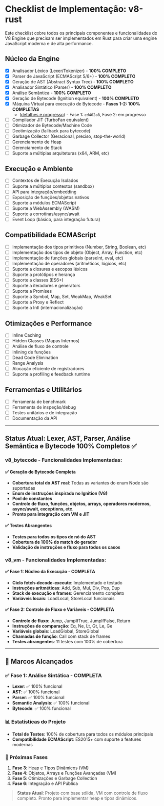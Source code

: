 # Checklist de Implementação: v8-rust

Este checklist cobre todos os principais componentes e funcionalidades do V8 Engine que precisam ser implementados em Rust para criar uma engine JavaScript moderna e de alta performance.

## Núcleo da Engine
- [x] Analisador Léxico (Lexer/Tokenizer) - **100% COMPLETO**
- [x] Parser de JavaScript (ECMAScript 5/6+) - **100% COMPLETO**
- [x] Geração de AST (Abstract Syntax Tree) - **100% COMPLETO**
- [x] Analisador Sintático (Parser) - **100% COMPLETO**
- [x] Análise Semântica - **100% COMPLETO**
- [x] Geração de Bytecode (Ignition equivalent) - **100% COMPLETO**
- [x] Máquina Virtual para execução de Bytecode - **Fases 1-2: 100% COMPLETAS**
    - ([detalhes e progresso](./VM-Checklist.md)) - Fase 1: `ed402a8`, Fase 2: em progresso
- [ ] Compilador JIT (TurboFan equivalent)
- [ ] Otimizador de Bytecode/Machine Code
- [ ] Deotimização (fallback para bytecode)
- [ ] Garbage Collector (Geracional, preciso, stop-the-world)
- [ ] Gerenciamento de Heap
- [ ] Gerenciamento de Stack
- [ ] Suporte a múltiplas arquiteturas (x64, ARM, etc)

## Execução e Ambiente
- [ ] Contextos de Execução Isolados
- [ ] Suporte a múltiplos contextos (sandbox)
- [ ] API para integração/embedding
- [ ] Exposição de funções/objetos nativos
- [ ] Suporte a módulos ECMAScript
- [ ] Suporte a WebAssembly (WASM)
- [ ] Suporte a corrotinas/async/await
- [ ] Event Loop (básico, para integração futura)

## Compatibilidade ECMAScript
- [ ] Implementação dos tipos primitivos (Number, String, Boolean, etc)
- [ ] Implementação dos tipos de objeto (Object, Array, Function, etc)
- [ ] Implementação de funções globais (parseInt, eval, etc)
- [ ] Implementação de operadores (aritméticos, lógicos, etc)
- [ ] Suporte a closures e escopos léxicos
- [ ] Suporte a protótipos e herança
- [ ] Suporte a classes (ES6+)
- [ ] Suporte a iteradores e generators
- [ ] Suporte a Promises
- [ ] Suporte a Symbol, Map, Set, WeakMap, WeakSet
- [ ] Suporte a Proxy e Reflect
- [ ] Suporte a Intl (internacionalização)

## Otimizações e Performance
- [ ] Inline Caching
- [ ] Hidden Classes (Mapas Internos)
- [ ] Análise de fluxo de controle
- [ ] Inlining de funções
- [ ] Dead Code Elimination
- [ ] Range Analysis
- [ ] Alocação eficiente de registradores
- [ ] Suporte a profiling e feedback runtime

## Ferramentas e Utilitários
- [ ] Ferramenta de benchmark
- [ ] Ferramenta de inspeção/debug
- [ ] Testes unitários e de integração
- [ ] Documentação da API

---

## Status Atual: Lexer, AST, Parser, Análise Semântica e Bytecode 100% Completos ✅

### **v8_bytecode - Funcionalidades Implementadas:**

#### **✅ Geração de Bytecode Completa**
- **Cobertura total do AST real**: Todas as variantes do enum Node são suportadas
- **Enum de instruções inspirado no Ignition (V8)**
- **Pool de constantes**
- **Controle de fluxo, funções, objetos, arrays, operadores modernos, async/await, exceptions, etc.**
- **Pronto para integração com VM e JIT**

#### **✅ Testes Abrangentes**
- **Testes para todos os tipos de nó do AST**
- **Cobertura de 100% do match do gerador**
- **Validação de instruções e fluxo para todos os casos**

### **v8_vm - Funcionalidades Implementadas:**

#### **✅ Fase 1: Núcleo da Execução - COMPLETA**
- **Ciclo fetch-decode-execute**: Implementado e testado
- **Instruções aritméticas**: Add, Sub, Mul, Div, Pop, Dup
- **Stack de execução e frames**: Gerenciamento completo
- **Variáveis locais**: LoadLocal, StoreLocal funcionais

#### **✅ Fase 2: Controle de Fluxo e Variáveis - COMPLETA**
- **Controle de fluxo**: Jump, JumpIfTrue, JumpIfFalse, Return
- **Instruções de comparação**: Eq, Ne, Lt, Gt, Le, Ge
- **Variáveis globais**: LoadGlobal, StoreGlobal
- **Chamadas de função**: Call com stack de frames
- **Testes abrangentes**: 11 testes com 100% de cobertura

---

## 🎉 Marcos Alcançados

### **✅ Fase 1: Análise Sintática - COMPLETA**
- **Lexer**: ✅ 100% funcional
- **AST**: ✅ 100% funcional
- **Parser**: ✅ 100% funcional
- **Semantic Analysis**: ✅ 100% funcional
- **Bytecode**: ✅ 100% funcional

### **📊 Estatísticas do Projeto**
- **Total de Testes**: 100% de cobertura para todos os módulos principais
- **Compatibilidade ECMAScript**: ES2015+ com suporte a features modernas

### **🚀 Próximas Fases**
1. **Fase 3**: Heap e Tipos Dinâmicos (VM)
2. **Fase 4**: Objetos, Arrays e Funções Avançadas (VM)
3. **Fase 5**: Otimizações e Garbage Collection
4. **Fase 6**: Integração e API Pública

> **Status Atual**: Projeto com base sólida, VM com controle de fluxo completo. Pronto para implementar heap e tipos dinâmicos. 